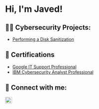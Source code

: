 <h1>Hi, I'm Javed! </h1>

<h2>👨‍💻 Cybersecurity Projects:</h2>

-  [Performing a Disk Sanitization](https://github.com/Javvy101/ActiveDirectoryLab)

<h2> 📜 Certifications </h2>

- [Google IT Support Professional](https://www.credly.com/badges/436805aa-bb3a-46ed-9ba4-87b6fcd46692/public_url)
- [IBM Cybersecurity Analyst Professional](https://www.credly.com/badges/a3038fb6-5784-414c-82c1-55a0e6bfd7ca/public_url)

<h2> 🤳 Connect with me:</h2>

[<img align="left" alt="JavedSulaiman | LinkedIn" width="22px" src="https://cdn.jsdelivr.net/npm/simple-icons@v3/icons/linkedin.svg" />][linkedin]


[linkedin]: https://www.linkedin.com/in/javed-sulaiman/

<!--
**Javvy101/Javvy101** is a ✨ _special_ ✨ repository because its `README.md` (this file) appears on your GitHub profile.

Here are some ideas to get you started:

- 🔭 I’m currently working on ...
- 🌱 I’m currently learning ...
- 👯 I’m looking to collaborate on ...
- 🤔 I’m looking for help with ...
- 💬 Ask me about ...
- 📫 How to reach me: ...
- 😄 Pronouns: ...
- ⚡ Fun fact: ...
-->

